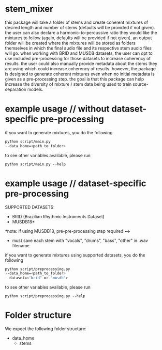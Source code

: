 # stem_mixer
this package will take a folder of stems and create coherent mixtures of desired length and number of stems (defaults will be provided if not given). the user can also declare a harmonic-to-percussive ratio they would like the mixtures to follow (again, defaults will be provided if not given). an output folder will be created where the mixtures will be stored as folders themselves in which the final audio file and its respective stem audio files will go. when working with BRID and MUSDB datasets, the user can opt to use included pre-processing for those datasets to increase coherency of results. the user could also manually provide metadata about the stems they are using which could increase coherency of results. however, the package is designed to generate coherent mixtures even when no initial metadata is given as a pre-processing step. the goal is that this package can help increase the diversity of mixture / stem data being used to train source-separation models. 

# example usage // without dataset-specific pre-processing
if you want to generate mixtures, you do the following

```bash
python script/main.py
--data_home=<path_to_folder>
```

to see other variables available, please run

`python script/main.py --help`

# example usage // dataset-specific pre-processing 
SUPPORTED DATASETS:
- BRID (Brazilian Rhythmic Instruments Dataset)
- MUSDB18* 

*note: if using MUSDB18, pre-pre-processing step required --> 
- must save each stem with "vocals", "drums", "bass", "other" in .wav filename 

if you want to generate mixtures using supported datasets, you do the following

```bash
python script/preprocessing.py
--data_home=<path_to_folder>
--dataset=<"brid" or "musdb">
```

to see other variables available, please run

`python script/preprocessing.py --help`

# Folder structure
We expect the following folder structure:

- data_home
    - stems
